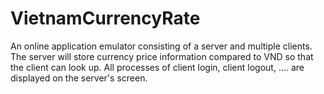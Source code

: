 # VietnamCurrencyRate
An online application emulator consisting of a server and multiple clients. The server will store currency price information compared to VND so that the client can look up. All processes of client login, client logout, .... are displayed on the server's screen.
